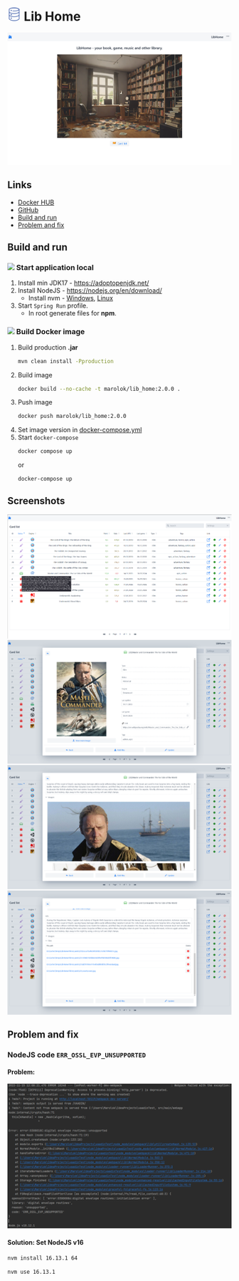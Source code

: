 # <img src="src/main/resources/static/img/icon/database.svg" width="30"/> Lib Home

![](readme_files/LibHome.png)
## Links
* [Docker HUB](https://hub.docker.com/r/marolok/lib_home)
* [GitHub](https://github.com/PavelBocharov/LibHome)
* [Build and run](#build-and-run)
* [Problem and fix](#problem-and-fix)

## Build and run
### <img src="src/main/resources/static/img/icon/arrow-right.png" width="16"/> Start application local
1) Install min JDK17 - https://adoptopenjdk.net/
2) Install NodeJS - https://nodejs.org/en/download/
    * Install nvm - [Windows](https://github.com/coreybutler/nvm-windows), [Linux](https://github.com/nvm-sh/nvm)
3) Start `Spring Run` profile.
    * In root generate files for **npm**.

### <img src="src/main/resources/static/img/icon/docker-icon.png" width="16"/> Build Docker image
1) Build production **.jar**
   ```bash 
   mvn clean install -Pproduction
   ```
2) Build image
      ```bash 
   docker build --no-cache -t marolok/lib_home:2.0.0 .
   ```
3) Push image
   ```bash 
   docker push marolok/lib_home:2.0.0
   ```
4) Set image version in [docker-compose.yml](./docker-compose.yml)
5) Start `docker-compose`
   ```bash 
   docker compose up
   ``` 
   or
   ```bash 
   docker-compose up
   ```
## Screenshots
![](readme_files/1.png)
![](readme_files/2.png)
![](readme_files/3.png)
![](readme_files/4.png)

## Problem and fix
### NodeJS code `ERR_OSSL_EVP_UNSUPPORTED`
#### Problem:
![](readme_files/criptoProblems.png)
#### Solution: Set NodeJS v16
```bash 
nvm install 16.13.1 64
```
```bash 
nvm use 16.13.1
```
